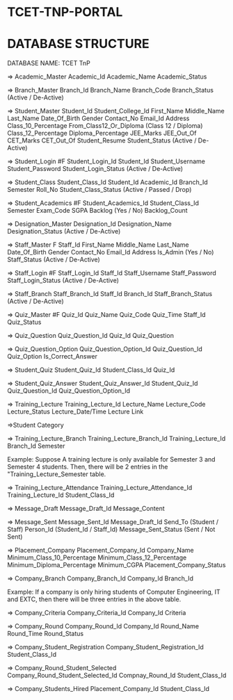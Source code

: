 # TCET-TNP-PORTAL

<!-- Semester
Semester 1 - 1
Semester 2 - 2
Semester 3 - 3
Semester 4 - 4
Semester 5 - 5
Semester 6 - 6
Semester 7 - 7
Semester 8 - 8 -->

# DATABASE STRUCTURE

DATABASE NAME: TCET TnP

=> Academic_Master
Academic_Id
Academic_Name
Academic_Status

=> Branch_Master
Branch_Id
Branch_Name
Branch_Code
Branch_Status (Active / De-Active)

=> Student_Master
Student_Id
Student_College_Id
First_Name
Middle_Name
Last_Name
Date_Of_Birth
Gender
Contact_No
Email_Id
Address
Class_10_Percentage
From_Class12_Or_Diploma (Class 12 / Diploma)
Class_12_Percentage
Diploma_Percentage
JEE_Marks
JEE_Out_Of
CET_Marks
CET_Out_Of
Student_Resume
Student_Status (Active / De-Active)

=> Student_Login #F
Student_Login_Id
Student_Id
Student_Username
Student_Password
Student_Login_Status (Active / De-Active)

=> Student_Class
Student_Class_Id
Student_Id
Academic_Id
Branch_Id
Semester
Roll_No
Student_Class_Status (Active / Passed / Drop)

=> Student_Academics #F
Student_Academics_Id
Student_Class_Id
Semester
Exam_Code
SGPA
Backlog (Yes / No)
Backlog_Count

=> Designation_Master
Designation_Id
Designation_Name
Designation_Status (Active / De-Active)

=> Staff_Master F
Staff_Id
First_Name
Middle_Name
Last_Name
Date_Of_Birth
Gender
Contact_No
Email_Id
Address
Is_Admin (Yes / No)
Staff_Status (Active / De-Active)

=> Staff_Login #F
Staff_Login_Id
Staff_Id
Staff_Username
Staff_Password
Staff_Login_Status (Active / De-Active)

=> Staff_Branch
Staff_Branch_Id
Staff_Id
Branch_Id
Staff_Branch_Status (Active / De-Active)

=> Quiz_Master #F
Quiz_Id
Quiz_Name
Quiz_Code
Quiz_Time
Staff_Id
Quiz_Status

=> Quiz_Question
Quiz_Question_Id
Quiz_Id
Quiz_Question

=> Quiz_Question_Option
Quiz_Question_Option_Id
Quiz_Question_Id
Quiz_Option
Is_Correct_Answer

=> Student_Quiz
Student_Quiz_Id
Student_Class_Id
Quiz_Id

=> Student_Quiz_Answer
Student_Quiz_Answer_Id
Student_Quiz_Id
Quiz_Question_Id
Quiz_Question_Option_Id

=> Training_Lecture
Training_Lecture_Id
Lecture_Name
Lecture_Code
Lecture_Status
Lecture_Date/Time
Lecture Link

=>Student Category

=> Training_Lecture_Branch
Training_Lecture_Branch_Id
Training_Lecture_Id
Branch_Id
Semester

Example: Suppose A training lecture is only available for Semester 3 and Semester 4 students. Then, there will be 2 entries in the "Training_Lecture_Semester table.

=> Training_Lecture_Attendance
Training_Lecture_Attendance_Id
Training_Lecture_Id
Student_Class_Id

=> Message_Draft
Message_Draft_Id
Message_Content

=> Message_Sent
Message_Sent_Id
Message_Draft_Id
Send_To (Student / Staff)
Person_Id (Student_Id / Staff_Id)
Message_Sent_Status (Sent / Not Sent)

=> Placement_Company
Placement_Company_Id
Company_Name
Minimum_Class_10_Percentage
Minimum_Class_12_Percentage
Minimum_Diploma_Percentage
Minimum_CGPA
Placement_Company_Status

=> Company_Branch
Company_Branch_Id
Company_Id
Branch_Id

Example: If a company is only hiring students of Computer Engineering, IT and EXTC, then there will be three entries in the above table.

=> Company_Criteria
Company_Criteria_Id
Company_Id
Criteria

=> Company_Round
Company_Round_Id
Company_Id
Round_Name
Round_Time
Round_Status

=> Company_Student_Registration
Company_Student_Registration_Id
Student_Class_Id

=> Company_Round_Student_Selected
Company_Round_Student_Selected_Id
Compnay_Round_Id
Student_Class_Id

=> Company_Students_Hired
Placement_Company_Id
Student_Class_Id
